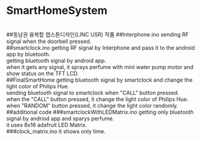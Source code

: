 # SmartHomeSystem
<br>
##동남권 융복합 캡스톤디자인(LINC USR) 작품
##Interphone.ino
  sending RF signal when the doorbell pressed.
<br>
##smartclock.ino
  getting RF signal by Interphone and pass it to the android app by bluetooth.<br>
  getting bluetooth signal by android app.<br>
  when it gets any signal, it sprays perfume with mini water pump motor and show status on the TFT LCD.
<br>
##FinalSmartHome
  getting bluetooth signal by smartclock and change the light color of Philips Hue.<br>
  sending bluetooth signal to smartclock when "CALL" button pressed. <br>
  when the "CALL" button pressed, it change the light color of Philips Hue.<br>
  when "RANDOM" button pressed, it change the light color randomly.
<br>
##additional code
###smartclockWithLEDMatrix.ino
  getting only bluetooth signal by andriod app and sparys perfume.<br>
  it uses 8x16 adafruit LED Matrix.
<br>
###clock_matrix.ino
  it shows only time.
